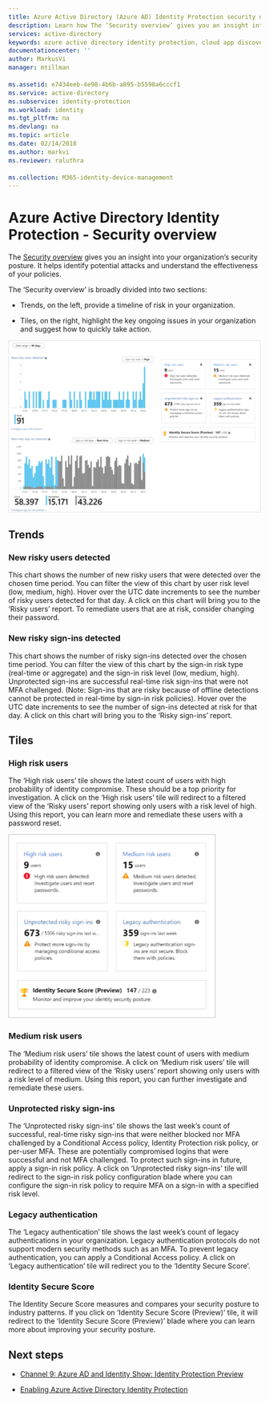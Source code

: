 ```yaml
---
title: Azure Active Directory (Azure AD) Identity Protection security overview | Microsoft Docs
description: Learn how The ‘Security overview’ gives you an insight into your organization’s security posture. 
services: active-directory
keywords: azure active directory identity protection, cloud app discovery, managing applications, security, risk, risk level, vulnerability, security policy
documentationcenter: ''
author: MarkusVi
manager: mtillman

ms.assetid: e7434eeb-4e98-4b6b-a895-b5598a6cccf1
ms.service: active-directory
ms.subservice: identity-protection
ms.workload: identity
ms.tgt_pltfrm: na
ms.devlang: na
ms.topic: article
ms.date: 02/14/2018
ms.author: markvi
ms.reviewer: raluthra

ms.collection: M365-identity-device-management
---
```

# Azure Active Directory Identity Protection - Security overview

The [Security overview](https://aka.ms/IdentityProtectionRefresh) gives you an insight into your organization’s security posture. It helps identify potential attacks and understand the effectiveness of your policies.

The ‘Security overview’ is broadly divided into two sections:

- Trends, on the left, provide a timeline of risk in your organization.

- Tiles, on the right, highlight the key ongoing issues in your organization and suggest how to quickly take action.


![Security overview](./media/security-overview/01.png)
  
## Trends

### New risky users detected

This chart shows the number of new risky users that were detected over the chosen time period. You can filter the view of this chart by user risk level (low, medium, high). Hover over the UTC date increments to see the number of risky users detected for that day. A click on this chart will bring you to the ‘Risky users’ report. To remediate users that are at risk, consider changing their password.

### New risky sign-ins detected

This chart shows the number of risky sign-ins detected over the chosen time period. You can filter the view of this chart by the sign-in risk type (real-time or aggregate) and the sign-in risk level (low, medium, high). Unprotected sign-ins are successful real-time risk sign-ins that were not MFA challenged. (Note: Sign-ins that are risky because of offline detections cannot be protected in real-time by sign-in risk policies). Hover over the UTC date increments to see the number of sign-ins detected at risk for that day. A click on this chart will bring you to the ‘Risky sign-ins’ report.

## Tiles
 
###	High risk users

The ‘High risk users’ tile shows the latest count of users with high probability of identity compromise. These should be a top priority for investigation. A click on the ‘High risk users’ tile will redirect to a filtered view of the ‘Risky users’ report showing only users with a risk level of high. Using this report, you can learn more and remediate these users with a password reset.

![Security overview](./media/security-overview/02.png)


###	Medium risk users
The ‘Medium risk users’ tile shows the latest count of users with medium probability of identity compromise. A click on ‘Medium risk users’ tile will redirect to a filtered view of the ‘Risky users’ report showing only users with a risk level of medium. Using this report, you can further investigate and remediate these users.

### Unprotected risky sign-ins

The ‘Unprotected risky sign-ins' tile shows the last week’s count of successful, real-time risky sign-ins that were neither blocked nor MFA challenged by a Conditional Access policy, Identity Protection risk policy, or per-user MFA. These are potentially compromised logins that were successful and not MFA challenged. To protect such sign-ins in future, apply a sign-in risk policy. A click on ‘Unprotected risky sign-ins' tile will redirect to the sign-in risk policy configuration blade where you can configure the sign-in risk policy to require MFA on a sign-in with a specified risk level.


### Legacy authentication

The ‘Legacy authentication’ tile shows the last week’s count of legacy authentications in your organization. Legacy authentication protocols do not support modern security methods such as an MFA. To prevent legacy authentication, you can apply a Conditional Access policy. A click on ‘Legacy authentication’ tile will redirect you to the ‘Identity Secure Score’.


### Identity Secure Score

The Identity Secure Score measures and compares your security posture to industry patterns. If you click on ‘Identity Secure Score (Preview)’ tile, it will redirect to the ‘Identity Secure Score (Preview)’ blade where you can learn more about improving your security posture.


## Next steps

- [Channel 9: Azure AD and Identity Show: Identity Protection Preview](https://channel9.msdn.com/Series/Azure-AD-Identity/Azure-AD-and-Identity-Show-Identity-Protection-Preview)

- [Enabling Azure Active Directory Identity Protection](enable.md)

